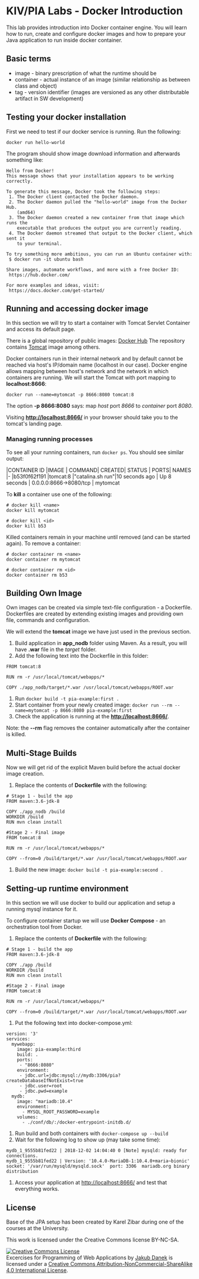 # KIV/PIA Labs - Docker Introduction

This lab provides introduction into Docker container engine. You will learn how
to run, create and configure docker images and how to prepare your Java application
to run inside docker container.

## Basic terms

* image - binary prescription of what the runtime should be
* container - actual instance of an image (similar relationship as between class and object)
* tag - version identifier (images are versioned as any other distributable artifact
  in SW development)

## Testing your docker installation

First we need to test if our docker service is running. Run the following:

`docker run hello-world`

The program should show image download information and afterwards something like:

```
Hello from Docker!
This message shows that your installation appears to be working correctly.

To generate this message, Docker took the following steps:
 1. The Docker client contacted the Docker daemon.
 2. The Docker daemon pulled the "hello-world" image from the Docker Hub.
    (amd64)
 3. The Docker daemon created a new container from that image which runs the
    executable that produces the output you are currently reading.
 4. The Docker daemon streamed that output to the Docker client, which sent it
    to your terminal.

To try something more ambitious, you can run an Ubuntu container with:
 $ docker run -it ubuntu bash

Share images, automate workflows, and more with a free Docker ID:
 https://hub.docker.com/

For more examples and ideas, visit:
 https://docs.docker.com/get-started/
```

## Running and accessing docker image

In this section we will try to start a container with Tomcat Servlet Container and
access its default page.

There is a global repository of public images: [Docker Hub](https://hub.docker.com)
The repository contains [Tomcat](https://hub.docker.com/_/tomcat/) image among others.

Docker containers run in their internal network and by default cannot be reached via
host's IP/domain name (localhost in our case). Docker engine allows mapping between
host's network and the network in which containers are running. We will start the
Tomcat with port mapping to **localhost:8666**:

```
docker run --name=mytomcat -p 8666:8080 tomcat:8
```

The option **-p 8666:8080** says: map *host* port *8666* to *container* port *8080*.

Visiting **[http://localhost:8666/](http://localhost:8666/)** in your browser should take you to the tomcat's landing page.

### Managing running processes

To see all your running containers, run `docker ps`. You should see similar output:

|CONTAINER ID |IMAGE | COMMAND| CREATED| STATUS | PORTS| NAMES
|-
|b53f0f62f191 |tomcat:8 |"catalina.sh run"|10 seconds ago | Up 8 seconds |  0.0.0.0:8666->8080/tcp | mytomcat

To **kill** a container use one of the following:

```
# docker kill <name>
docker kill mytomcat

# docker kill <id>
docker kill b53
```

Killed containers remain in your machine until removed (and can be started again).
To remove a container:
```
# docker container rm <name>
docker container rm mytomcat

# docker container rm <id>
docker container rm b53
```

## Building Own Image

Own images can be created via simple text-file configuration - a Dockerfile. Dockerfiles
are created by extending existing images and providing own file, commands and configuration.

We will extend the **tomcat** image we have just used in the previous section.

1. Build application in **app_nodb** folder using Maven. As a result, you will have
**.war** file in the *target* folder.
1. Add the following text into the Dockerfile in this folder:
  ```
  FROM tomcat:8

  RUN rm -r /usr/local/tomcat/webapps/*

  COPY ./app_nodb/target/*.war /usr/local/tomcat/webapps/ROOT.war
  ```
1. Run `docker build -t pia-example:first .`
1. Start container from your newly created image: `docker run --rm --name=mytomcat -p 8666:8080 pia-example:first`
1. Check the application is running at the **[http://localhost:8666/](http://localhost:8666/)**.

Note: the **--rm** flag removes the container automatically after the container is
killed.

## Multi-Stage Builds

Now we will get rid of the explicit Maven build before the actual docker image creation.

1. Replace the contents of **Dockerfile** with the following:
  ```
  # Stage 1 - build the app
  FROM maven:3.6-jdk-8

  COPY ./app_nodb /build
  WORKDIR /build
  RUN mvn clean install

  #Stage 2 - Final image
  FROM tomcat:8

  RUN rm -r /usr/local/tomcat/webapps/*

  COPY --from=0 /build/target/*.war /usr/local/tomcat/webapps/ROOT.war
  ```
1. Build the new image: `docker build -t pia-example:second .`

## Setting-up runtime environment

In this section we will use docker to build our application and setup a running
mysql instance for it.

To configure container startup we will use **Docker Compose** - an orchestration
tool from Docker.

1. Replace the contents of **Dockerfile** with the following:
  ```
  # Stage 1 - build the app
  FROM maven:3.6-jdk-8

  COPY ./app /build
  WORKDIR /build
  RUN mvn clean install

  #Stage 2 - Final image
  FROM tomcat:8

  RUN rm -r /usr/local/tomcat/webapps/*

  COPY --from=0 /build/target/*.war /usr/local/tomcat/webapps/ROOT.war
  ```
1. Put the following text into docker-compose.yml:
  ```
  version: '3'
  services:
    mywebapp:
      image: pia-example:third
      build: .
      ports:
       - "8666:8080"
      environment:
       - jdbc.url=jdbc:mysql://mydb:3306/pia?createDatabaseIfNotExist=true
       - jdbc.user=root
       - jdbc.pwd=example
    mydb:
      image: "mariadb:10.4"
      environment:
        - MYSQL_ROOT_PASSWORD=example
      volumes:
        - ./conf/db/:/docker-entrypoint-initdb.d/
  ```
1. Run build and both containers with `docker-compose up --build`
1. Wait for the following log to show up (may take some time):
  ```
  mydb_1_9555b81fed22 | 2018-12-02 14:04:40 0 [Note] mysqld: ready for connections.
  mydb_1_9555b81fed22 | Version: '10.4.0-MariaDB-1:10.4.0+maria~bionic'  socket: '/var/run/mysqld/mysqld.sock'  port: 3306  mariadb.org binary distribution
  ```
1. Access your application at [http://localhost:8666/](http://localhost:8666/)
and test that everything works.


## License

Base of the JPA setup has been created by Karel Zibar during one of the courses at the University.

This work is licensed under the Creative Commons license BY-NC-SA.

<a rel="license" href="http://creativecommons.org/licenses/by-nc-sa/4.0/"><img alt="Creative Commons License" style="border-width:0" src="https://i.creativecommons.org/l/by-nc-sa/4.0/88x31.png" /></a><br /><span xmlns:dct="http://purl.org/dc/terms/" property="dct:title">Excercises for Programming of Web Applications</span> by <a xmlns:cc="http://creativecommons.org/ns#" href="http://daneka.org" property="cc:attributionName" rel="cc:attributionURL">Jakub Danek</a> is licensed under a <a rel="license" href="http://creativecommons.org/licenses/by-nc-sa/4.0/">Creative Commons Attribution-NonCommercial-ShareAlike 4.0 International License</a>.
